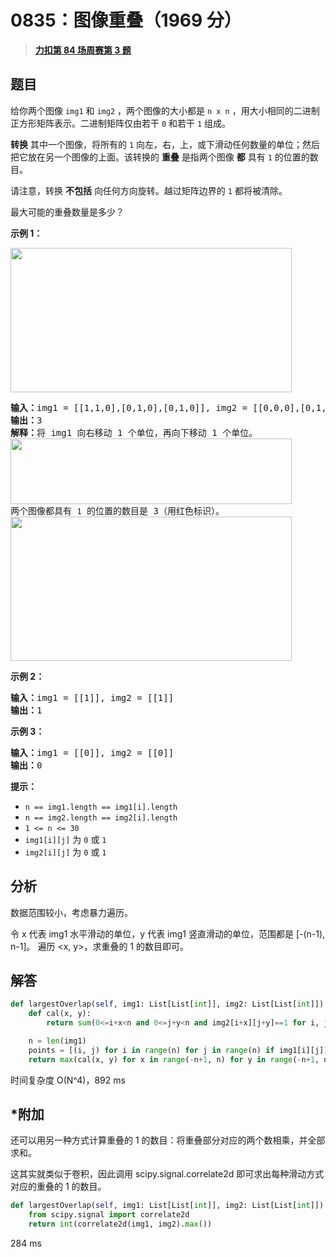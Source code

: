# 0835：图像重叠（1969 分）


> <u>**[力扣第 84 场周赛第 3 题](https://leetcode.cn/problems/image-overlap/)**</u>

## 题目

<p>给你两个图像 <code>img1</code> 和 <code>img2</code> ，两个图像的大小都是 <code>n x n</code> ，用大小相同的二进制正方形矩阵表示。二进制矩阵仅由若干 <code>0</code> 和若干 <code>1</code> 组成。</p>

<p><strong>转换</strong> 其中一个图像，将所有的 <code>1</code> 向左，右，上，或下滑动任何数量的单位；然后把它放在另一个图像的上面。该转换的 <strong>重叠</strong> 是指两个图像 <strong>都</strong> 具有 <code>1</code> 的位置的数目。</p>

<div class="original__bRMd">
<div>
<p>请注意，转换 <strong>不包括</strong> 向任何方向旋转。越过矩阵边界的 <code>1</code> 都将被清除。</p>

<p>最大可能的重叠数量是多少？</p>



<p><strong>示例 1：</strong></p>
<img alt="" src="https://assets.leetcode.com/uploads/2020/09/09/overlap1.jpg" style="width: 450px; height: 231px;" />
<pre>
<strong>输入：</strong>img1 = [[1,1,0],[0,1,0],[0,1,0]], img2 = [[0,0,0],[0,1,1],[0,0,1]]
<strong>输出：</strong>3
<strong>解释：</strong>将 img1 向右移动 1 个单位，再向下移动 1 个单位。
<img alt="" src="https://assets.leetcode.com/uploads/2020/09/09/overlap_step1.jpg" style="width: 450px; height: 105px;" />
两个图像都具有 <code>1</code> 的位置的数目是 3（用红色标识）。
<img alt="" src="https://assets.leetcode.com/uploads/2020/09/09/overlap_step2.jpg" style="width: 450px; height: 231px;" />
</pre>

<p><strong>示例 2：</strong></p>

<pre>
<strong>输入：</strong>img1 = [[1]], img2 = [[1]]
<strong>输出：</strong>1
</pre>

<p><strong>示例 3：</strong></p>

<pre>
<strong>输入：</strong>img1 = [[0]], img2 = [[0]]
<strong>输出：</strong>0
</pre>



<p><strong>提示：</strong></p>

<ul>
<li><code>n == img1.length == img1[i].length</code></li>
<li><code>n == img2.length == img2[i].length</code></li>
<li><code>1 &lt;= n &lt;= 30</code></li>
<li><code>img1[i][j]</code> 为 <code>0</code> 或 <code>1</code></li>
<li><code>img2[i][j]</code> 为 <code>0</code> 或 <code>1</code></li>
</ul>
</div>
</div>


## 分析

数据范围较小，考虑暴力遍历。

令 x 代表 img1 水平滑动的单位，y 代表 img1 竖直滑动的单位，范围都是 [-(n-1), n-1]。
遍历 <x, y>，求重叠的 1 的数目即可。

## 解答

```python
def largestOverlap(self, img1: List[List[int]], img2: List[List[int]]) -> int:
    def cal(x, y):
        return sum(0<=i+x<n and 0<=j+y<n and img2[i+x][j+y]==1 for i, j in points)

    n = len(img1)
    points = [(i, j) for i in range(n) for j in range(n) if img1[i][j]]
    return max(cal(x, y) for x in range(-n+1, n) for y in range(-n+1, n))
```
时间复杂度 O(N^4)，892 ms

## *附加

还可以用另一种方式计算重叠的 1 的数目：将重叠部分对应的两个数相乘，并全部求和。

这其实就类似于卷积，因此调用 scipy.signal.correlate2d 即可求出每种滑动方式对应的重叠的 1 的数目。

```python
def largestOverlap(self, img1: List[List[int]], img2: List[List[int]]) -> int:
    from scipy.signal import correlate2d
    return int(correlate2d(img1, img2).max())
```
284 ms
